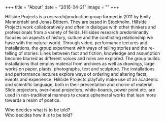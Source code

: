 +++
title = "About"
date = "2016-04-21"
image = ""
+++

Hillside Projects is a research/production group formed in 2011 by Emily Mennerdahl and Jonas Böttern. They are based in Stockholm. Hillside Projects work collaboratively and often in dialogue with other thinkers and professionals from a variety of fields. Hillsides research predominantly focuses on aspects of history, culture and the conflicting relationship we have with the natural world. Through video, performance lectures and installations, the group experiment with ways of telling stories and the re-telling of stories. Lines between fact and fiction, knowledge and assumption become blurred as different voices and roles are explored. The group builds installations that employ material from archives as well as drawings, large works on paper, plants, photographs, text and sculpture. The installations and performance lectures explore ways of ordering and altering facts, events and experience. Hillside Projects playfully make use of an academic and scientific language, both in their presentation and choice of material. Slide projectors, over-head projectors, white-boards, power point etc. are used in non-traditional manners to create ephemeral works that lean more towards a realm of poetics.

Who decides what is to be told?<br/>
Who decides how it is to be told?
